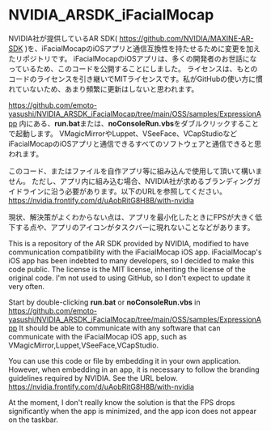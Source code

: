 # NVIDIA_ARSDK_iFacialMocap

NVIDIA社が提供しているAR SDK( https://github.com/NVIDIA/MAXINE-AR-SDK )を、iFacialMocapのiOSアプリと通信互換性を持たせるために変更を加えたリポジトリです。 iFacialMocapのiOSアプリは、多くの開発者のお世話になっているため、このコードを公開することにしました。 ライセンスは、もとのコードのライセンスを引き継いでMITライセンスです。私がGitHubの使い方に慣れていないため、あまり頻繁に更新はしないと思われます。

https://github.com/emoto-yasushi/NVIDIA_ARSDK_iFacialMocap/tree/main/OSS/samples/ExpressionApp 内にある、<B>run.bat</B>または、<B>noConsoleRun.vbs</B>をダブルクリックすることで起動します。</B> VMagicMirrorやLuppet、VSeeFace、VCapStudioなどiFacialMocapのiOSアプリと通信できるすべてのソフトウェアと通信できると思われます。

このコード、またはファイルを自作アプリ等に組み込んで使用して頂いて構いません。 ただし、アプリ内に組み込む場合、NVIDIA社が求めるブランディングガイドラインに沿う必要があります。以下のURLを参照してください。 https://nvidia.frontify.com/d/uAobRitG8H8B/with-nvidia

現状、解決策がよくわからない点は、アプリを最小化したときにFPSが大きく低下する点や、アプリのアイコンがタスクバーに現れないことなどがあります。


This is a repository of the AR SDK provided by NVIDIA, modified to have communication compatibility with the iFacialMocap iOS app. iFacialMocap's iOS app has been indebted to many developers, so I decided to make this code public. The license is the MIT license, inheriting the license of the original code. I'm not used to using GitHub, so I don't expect to update it very often.

Start by double-clicking <B>run.bat</B> or <B>noConsoleRun.vbs</B> in https://github.com/emoto-yasushi/NVIDIA_ARSDK_iFacialMocap/tree/main/OSS/samples/ExpressionApp It should be able to communicate with any software that can communicate with the iFacialMocap iOS app, such as VMagicMirror,Luppet,VSeeFace,VCapStudio.

You can use this code or file by embedding it in your own application. However, when embedding in an app, it is necessary to follow the branding guidelines required by NVIDIA. See the URL below. https://nvidia.frontify.com/d/uAobRitG8H8B/with-nvidia

At the moment, I don't really know the solution is that the FPS drops significantly when the app is minimized, and the app icon does not appear on the taskbar.
